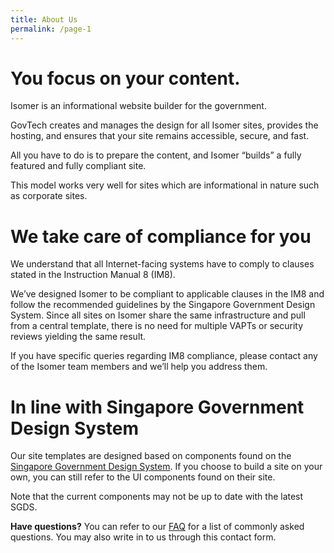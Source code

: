 ```yaml
---
title: About Us
permalink: /page-1
---
```

# **You focus on your content.**
Isomer is an informational website builder for the government.

GovTech creates and manages the design for all Isomer sites, provides the hosting, and ensures that your site remains accessible, secure, and fast.

All you have to do is to prepare the content, and Isomer “builds” a fully featured and fully compliant site.

This model works very well for sites which are informational in nature such as corporate sites.

# **We take care of compliance for you**
We understand that all Internet-facing systems have to comply to clauses stated in the Instruction Manual 8 (IM8).

We’ve designed Isomer to be compliant to applicable clauses in the IM8 and follow the recommended guidelines by the Singapore Government Design System. Since all sites on Isomer share the same infrastructure and pull from a central template, there is no need for multiple VAPTs or security reviews yielding the same result.

If you have specific queries regarding IM8 compliance, please contact any of the Isomer team members and we’ll help you address them.

# **In line with Singapore Government Design System**
Our site templates are designed based on components found on the [Singapore Government Design System](https://www.designsystem.tech.gov.sg/). If you choose to build a site on your own, you can still refer to the UI components found on their site.

Note that the current components may not be up to date with the latest SGDS.

**Have questions?**
You can refer to our [FAQ](/faq/) for a list of commonly asked questions. You may also write in to us through this contact form.